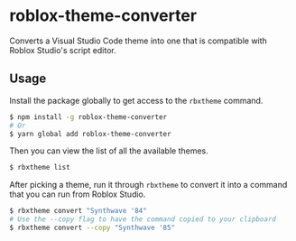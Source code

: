 # roblox-theme-converter

Converts a Visual Studio Code theme into one that is compatible with Roblox Studio's script editor.

## Usage

Install the package globally to get access to the `rbxtheme` command.

```sh
$ npm install -g roblox-theme-converter
# Or
$ yarn global add roblox-theme-converter
```

Then you can view the list of all the available themes.

```sh
$ rbxtheme list
```

After picking a theme, run it through `rbxtheme` to convert it into a command that you can run from Roblox Studio.

```sh
$ rbxtheme convert "Synthwave '84"
# Use the --copy flag to have the command copied to your clipboard
$ rbxtheme convert --copy "Synthwave '85"
```
